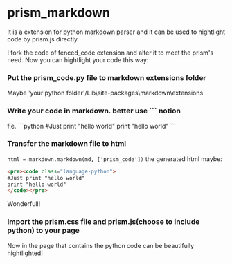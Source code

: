 prism_markdown
==============

It is a extension for python markdown parser and it can be used to hightlight code by prism.js directly.

I fork the code of fenced_code extension and alter it to meet the prism's need.
Now you can hightlight your code this way:
### Put the prism_code.py file to markdown extensions folder
Maybe 'your python folder'/Lib\site-packages\markdown\extensions 

### Write your code in markdown. better use ``` notion
f.e. 
\`\`\`python
#Just print "hello world"
print "hello world"
\`\`\`
### Transfer the markdown file to html
`html = markdown.markdown(md, ['prism_code'])`
the generated html maybe:
```html
<pre><code class="language-python">
#Just print "hello world"
print "hello world"
</code></pre>
```
Wonderfull!
### Import the prism.css file and prism.js(choose to include python) to your page
Now in the page that contains the python code can be beautifully hightlighted!

